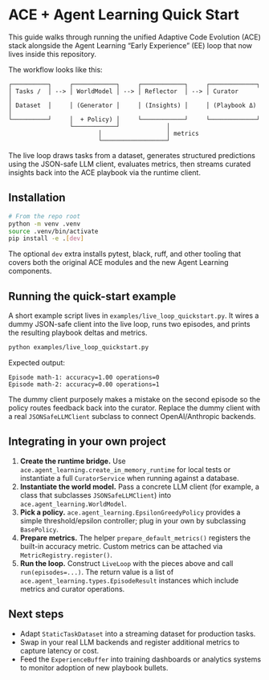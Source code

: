 # ACE + Agent Learning Quick Start

This guide walks through running the unified Adaptive Code Evolution (ACE) stack
alongside the Agent Learning “Early Experience” (EE) loop that now lives inside
this repository.

The workflow looks like this:

```
┌──────────┐     ┌────────────┐     ┌────────────┐     ┌─────────────┐
│ Tasks /  │ --> │ WorldModel │ --> │ Reflector  │ --> │ Curator      │
│ Dataset  │     │ (Generator │     │ (Insights) │     │ (Playbook Δ) │
└──────────┘     │  + Policy) │     └────────────┘     └─────────────┘
                 └────────────┘             │
                         │                  │ metrics
                         └──────────────────┘
```

The live loop draws tasks from a dataset, generates structured predictions using
the JSON-safe LLM client, evaluates metrics, then streams curated insights back
into the ACE playbook via the runtime client.

## Installation

```bash
# From the repo root
python -m venv .venv
source .venv/bin/activate
pip install -e .[dev]
```

The optional `dev` extra installs pytest, black, ruff, and other tooling that
covers both the original ACE modules and the new Agent Learning components.

## Running the quick-start example

A short example script lives in `examples/live_loop_quickstart.py`. It wires a
dummy JSON-safe client into the live loop, runs two episodes, and prints the
resulting playbook deltas and metrics.

```bash
python examples/live_loop_quickstart.py
```

Expected output:

```
Episode math-1: accuracy=1.00 operations=0
Episode math-2: accuracy=0.00 operations=1
```

The dummy client purposely makes a mistake on the second episode so the policy
routes feedback back into the curator.  Replace the dummy client with a real
`JSONSafeLLMClient` subclass to connect OpenAI/Anthropic backends.

## Integrating in your own project

1. **Create the runtime bridge.** Use `ace.agent_learning.create_in_memory_runtime`
   for local tests or instantiate a full `CuratorService` when running against a
   database.
2. **Instantiate the world model.** Pass a concrete LLM client (for example,
   a class that subclasses `JSONSafeLLMClient`) into
   `ace.agent_learning.WorldModel`.
3. **Pick a policy.** `ace.agent_learning.EpsilonGreedyPolicy` provides a simple
   threshold/epsilon controller; plug in your own by subclassing
   `BasePolicy`.
4. **Prepare metrics.** The helper `prepare_default_metrics()` registers the
   built-in accuracy metric.  Custom metrics can be attached via
   `MetricRegistry.register()`.
5. **Run the loop.** Construct `LiveLoop` with the pieces above and call
   `run(episodes=...)`.  The return value is a list of
   `ace.agent_learning.types.EpisodeResult` instances which include metrics and
   curator operations.

## Next steps

* Adapt `StaticTaskDataset` into a streaming dataset for production tasks.
* Swap in your real LLM backends and register additional metrics to capture
  latency or cost.
* Feed the `ExperienceBuffer` into training dashboards or analytics systems to
  monitor adoption of new playbook bullets.
